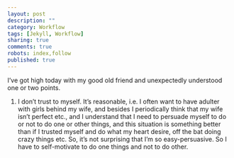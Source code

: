 ```yaml
---
layout: post
description: ""
category: Workflow
tags: [Jekyll, Workflow]
sharing: true
comments: true
robots: index,follow
published: true
---
```

I’ve got high today with my good old friend and unexpectedly understood one or two points.
1. I don’t trust to myself. It’s reasonable, i.e. I often want to have adulter with girls behind my wife, and besides I periodically think that my wife isn’t perfect etc., and I understand that I need to persuade myself to do or not to do one or other things, and this situation is something better than if I trusted myself and do what my heart desire, off the bat doing crazy things etc. So, it’s not surprising that I’m so easy-persuasive. So I have to self-motivate to do one things and not to do other.